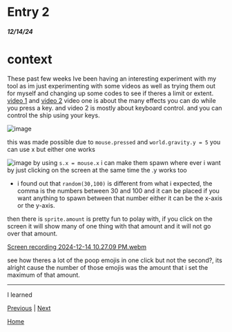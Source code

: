 # Entry 2
##### 12/14/24

# context
 These past few weeks Ive been having an interesting experiment with my tool as im just experimenting with some videos as well as trying them out for myself and changing up some codes to see if theres a limit or extent. [video 1](https://www.youtube.com/watch?si=a9HOemx9wk-jo5N2&v=XsTXsHxgWJc&feature=youtu.be) and [video 2](https://www.youtube.com/watch?v=qBt_w3SELnw) video one is about the many effects you can do while you press a key. and video 2 is mostly about keyboard control. and you can control the ship using your keys.

![image](https://github.com/user-attachments/assets/3b1a5e81-9e64-4baa-a891-bb2f89cfdd69)

this was made possible due to `mouse.pressed` and `world.gravity.y = 5` you can use x but either one works

![image](https://github.com/user-attachments/assets/cc8a8354-4e4a-4eda-a9de-521503df0a95)
 by using `s.x = mouse.x` i can make them spawn where ever i want by just clicking on the screen at the same time the .y works too
- i found out that `random(30,100)` is different from what i expected, the comma is the numbers between 30 and 100 and it can be placed if you want anything to spawn between that number either it can be the x-axis or the y-axis.

then there is `sprite.amount` is pretty fun to polay with, if you click on the screen it will show many of one thing with that amount and it will not go over that amount.

[Screen recording 2024-12-14 10.27.09 PM.webm](https://github.com/user-attachments/assets/74cc6f6d-a601-4572-bfec-06f714f9abe4)

see how theres a lot of the poop emojis in one click but not the second?, its alright cause the number of those emojis was the amount that i set the maximum of that amount.

---

I learned 






[Previous](entry01.md) | [Next](entry03.md)

[Home](../README.md)
